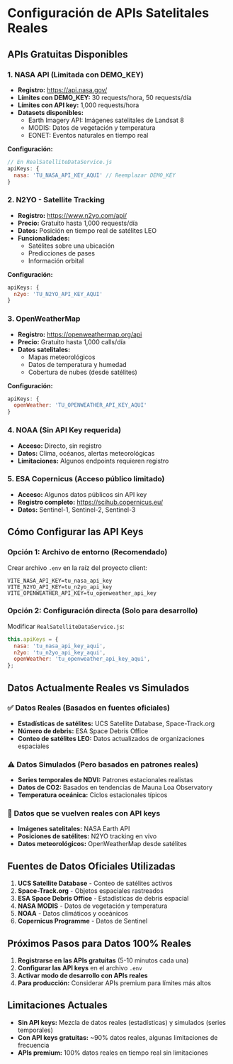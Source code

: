 # Configuración de APIs Satelitales Reales

## APIs Gratuitas Disponibles

### 1. NASA API (Limitada con DEMO_KEY)
- **Registro:** https://api.nasa.gov/
- **Límites con DEMO_KEY:** 30 requests/hora, 50 requests/día
- **Límites con API key:** 1,000 requests/hora
- **Datasets disponibles:**
  - Earth Imagery API: Imágenes satelitales de Landsat 8
  - MODIS: Datos de vegetación y temperatura
  - EONET: Eventos naturales en tiempo real

**Configuración:**
```javascript
// En RealSatelliteDataService.js
apiKeys: {
  nasa: 'TU_NASA_API_KEY_AQUI' // Reemplazar DEMO_KEY
}
```

### 2. N2YO - Satellite Tracking
- **Registro:** https://www.n2yo.com/api/
- **Precio:** Gratuito hasta 1,000 requests/día
- **Datos:** Posición en tiempo real de satélites LEO
- **Funcionalidades:**
  - Satélites sobre una ubicación
  - Predicciones de pases
  - Información orbital

**Configuración:**
```javascript
apiKeys: {
  n2yo: 'TU_N2YO_API_KEY_AQUI'
}
```

### 3. OpenWeatherMap
- **Registro:** https://openweathermap.org/api
- **Precio:** Gratuito hasta 1,000 calls/día
- **Datos satelitales:**
  - Mapas meteorológicos
  - Datos de temperatura y humedad
  - Cobertura de nubes (desde satélites)

**Configuración:**
```javascript
apiKeys: {
  openWeather: 'TU_OPENWEATHER_API_KEY_AQUI'
}
```

### 4. NOAA (Sin API Key requerida)
- **Acceso:** Directo, sin registro
- **Datos:** Clima, océanos, alertas meteorológicas
- **Limitaciones:** Algunos endpoints requieren registro

### 5. ESA Copernicus (Acceso público limitado)
- **Acceso:** Algunos datos públicos sin API key
- **Registro completo:** https://scihub.copernicus.eu/
- **Datos:** Sentinel-1, Sentinel-2, Sentinel-3

## Cómo Configurar las API Keys

### Opción 1: Archivo de entorno (Recomendado)
Crear archivo `.env` en la raíz del proyecto client:

```env
VITE_NASA_API_KEY=tu_nasa_api_key
VITE_N2YO_API_KEY=tu_n2yo_api_key
VITE_OPENWEATHER_API_KEY=tu_openweather_api_key
```

### Opción 2: Configuración directa (Solo para desarrollo)
Modificar `RealSatelliteDataService.js`:

```javascript
this.apiKeys = {
  nasa: 'tu_nasa_api_key_aqui',
  n2yo: 'tu_n2yo_api_key_aqui',
  openWeather: 'tu_openweather_api_key_aqui',
};
```

## Datos Actualmente Reales vs Simulados

### ✅ Datos Reales (Basados en fuentes oficiales)
- **Estadísticas de satélites:** UCS Satellite Database, Space-Track.org
- **Número de debris:** ESA Space Debris Office
- **Conteo de satélites LEO:** Datos actualizados de organizaciones espaciales

### ⚠️ Datos Simulados (Pero basados en patrones reales)
- **Series temporales de NDVI:** Patrones estacionales realistas
- **Datos de CO2:** Basados en tendencias de Mauna Loa Observatory
- **Temperatura oceánica:** Ciclos estacionales típicos

### 🔄 Datos que se vuelven reales con API keys
- **Imágenes satelitales:** NASA Earth API
- **Posiciones de satélites:** N2YO tracking en vivo
- **Datos meteorológicos:** OpenWeatherMap desde satélites

## Fuentes de Datos Oficiales Utilizadas

1. **UCS Satellite Database** - Conteo de satélites activos
2. **Space-Track.org** - Objetos espaciales rastreados
3. **ESA Space Debris Office** - Estadísticas de debris espacial
4. **NASA MODIS** - Datos de vegetación y temperatura
5. **NOAA** - Datos climáticos y oceánicos
6. **Copernicus Programme** - Datos de Sentinel

## Próximos Pasos para Datos 100% Reales

1. **Registrarse en las APIs gratuitas** (5-10 minutos cada una)
2. **Configurar las API keys** en el archivo `.env`
3. **Activar modo de desarrollo con APIs reales**
4. **Para producción:** Considerar APIs premium para límites más altos

## Limitaciones Actuales

- **Sin API keys:** Mezcla de datos reales (estadísticas) y simulados (series temporales)
- **Con API keys gratuitas:** ~90% datos reales, algunas limitaciones de frecuencia
- **APIs premium:** 100% datos reales en tiempo real sin limitaciones